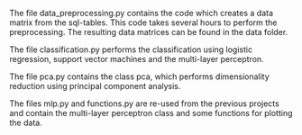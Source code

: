 
The file data_preprocessing.py contains the code which creates a data matrix from the sql-tables. This code takes several hours to perform the preprocessing. The resulting data matrices can be found in the data folder.

The file classification.py performs the classification using logistic regression, support vector machines and the multi-layer perceptron.

The file pca.py contains the class pca, which performs dimensionality reduction using principal component analysis.

The files mlp.py and functions.py are re-used from the previous projects and contain the multi-layer perceptron class and some functions for plotting the data.
